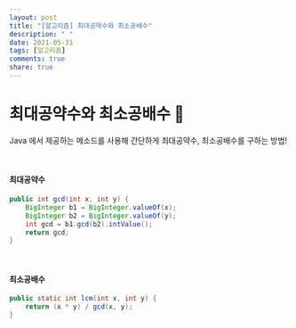 ```yaml
---
layout: post
title: "[알고리즘] 최대공약수와 최소공배수"
description: " "
date: 2021-05-31
tags: [알고리즘]
comments: true
share: true
---
```


# 최대공약수와 최소공배수 🙌

Java 에서 제공하는 메소드를 사용해 간단하게 최대공약수, 최소공배수를 구하는 방법!

<br/>

#### 최대공약수

```java
public int gcd(int x, int y) {
	BigInteger b1 = BigInteger.valueOf(x);
    BigInteger b2 = BigInteger.valueOf(y);
    int gcd = b1.gcd(b2).intValue();
    return gcd;
}
```

<br/>

#### 최소공배수

```java
public static int lcm(int x, int y) { 
    return (x * y) / gcd(x, y); 
}
```

